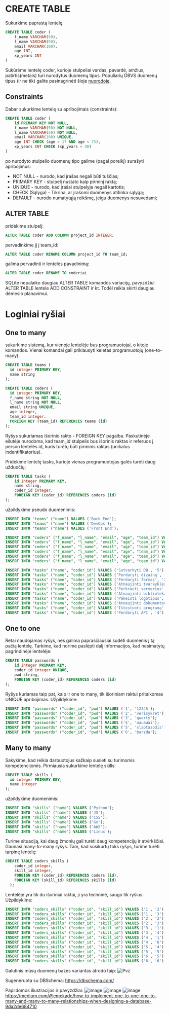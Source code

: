 # CREATE TABLE

Sukurkime paprastą lentelę:

```sql
CREATE TABLE coder (
    f_name VARCHAR(50),
    l_name VARCHAR(50),
    email VARCHAR(100),
    age INT,
    xp_years INT
)
```

Sukūrėme lentelę coder, kurioje stulpeliai vardas, pavardė, amžius, patirtis(metais) turi nurodytus duomenų tipus. Populiarių DBVS duomenų tipus (ir ne tik) galite pasinagrinėti šioje [nuorodoje](https://www.digitalocean.com/community/tutorials/sqlite-vs-mysql-vs-postgresql-a-comparison-of-relational-database-management-systems).

## Constraints

Dabar sukurkime lentelę su apribojimais (constraints):

```sql
CREATE TABLE coder (
    id PRIMARY KEY NOT NULL,
	f_name VARCHAR(50) NOT NULL,
    l_name VARCHAR(50) NOT NULL,
    email VARCHAR(100) UNIQUE,
    age INT CHECK (age > 17 AND age < 75),
    xp_years INT CHECK (xp_years < 40)
)
```

po nurodyto stulpelio duomenų tipo galime (pagal poreikį) surašyti apribojimus:


* NOT NULL - nurodo, kad įrašas negali būti tuščias;
* PRIMARY KEY - stulpelį nustato kaip pirminį raktą;
* UNIQUE - nurodo, kad įrašai stulpelyje negali kartotis;
* CHECK (Sąlyga) - Tikrina, ar įrašomi duomenys atitinka sąlygą;
* DEFAULT - nurodo numatytąją reikšmę, jeigu duomenys nesuvedami;

## ALTER TABLE

pridėkime stulpelį:

```sql
ALTER TABLE coder ADD COLUMN project_id INTEGER;
```

pervadinkime jį į team_id:

```sql
ALTER TABLE coder RENAME COLUMN project_id TO team_id;
```

galima pervadinti ir lentelės pavadinimą:

```sql
ALTER TABLE coder RENAME TO coderiai 
```

SQLite nepalaiko daugiau ALTER TABLE komandos variacijų, pavyzdžiui ALTER TABLE lentele ADD CONSTRAINT ir kt. Todėl reikia skirti daugiau dėmesio planavimui. 

# Loginiai ryšiai
## One to many
sukurkime sistemą, kur vienoje lentelėje bus programuotojai, o kitoje komandos. Vienai komandai gali priklausyti keletas programuotojų (one-to-many):

```sql
CREATE TABLE teams (
  id integer PRIMARY KEY,
  name string
);
```
```sql
CREATE TABLE coders (
  id integer PRIMARY KEY,
  f_name string NOT NULL,
  l_name string NOT NULL,
  email string UNIQUE,
  age integer,
  team_id integer,
  FOREIGN KEY (team_id) REFERENCES teams (id)
);
```
Ryšys sukuriamas išorinio rakto - FOREIGN KEY pagalba. Paskutinėje eilutėje nurodoma, kad team_id stulpelis bus išorinis raktas ir referuos į person lentelės id, kuris turėtų būti pirminis raktas (unikalus indentifikatorius).

Pridėkime lentelę tasks, kurioje vienas programuotojas galės turėti daug užduočių:

```sql
CREATE TABLE tasks (
	id integer PRIMARY KEY,
	name string,
	coder_id integer,
	FOREIGN KEY (coder_id) REFERENCES coders (id)
);
```

užpildykime pseudo duomenimis:

```sql
INSERT INTO "teams" ("name") VALUES ('Back End');
INSERT INTO "teams" ("name") VALUES ('DevOps');
INSERT INTO "teams" ("name") VALUES ('Front End');

INSERT INTO "coders" ("f_name", "l_name", "email", "age", "team_id") VALUES ('Jonas', 'Jonaitis', 'jj@gmail.com', '20', '1');
INSERT INTO "coders" ("f_name", "l_name", "email", "age", "team_id") VALUES ('Antanas', 'Antanaitis', 'aa@gmail.com', '25', '1');
INSERT INTO "coders" ("f_name", "l_name", "email", "age", "team_id") VALUES ('Juozas', 'Juozaitis', 'jj@hotmail.com', '30', '2');
INSERT INTO "coders" ("f_name", "l_name", "email", "age", "team_id") VALUES ('Petras', 'Petraitis', 'pp@mail.lt', '29', '2');
INSERT INTO "coders" ("f_name", "l_name", "email", "age", "team_id") VALUES ('Virgis', 'Virgutis', 'vv@gmail.com', '21', '3');
INSERT INTO "coders" ("f_name", "l_name", "email", "age", "team_id") VALUES ('Tomas', 'Aidietis', 'ta@imone.lt', '35', '3');

INSERT INTO "tasks" ("name", "coder_id") VALUES ('Sutvarkyti DB', '5');
INSERT INTO "tasks" ("name", "coder_id") VALUES ('Perdaryti dizainą', '1');
INSERT INTO "tasks" ("name", "coder_id") VALUES ('Perdaryti formas', '2');
INSERT INTO "tasks" ("name", "coder_id") VALUES ('Atnaujinti tvarkykles', '6');
INSERT INTO "tasks" ("name", "coder_id") VALUES ('Perkrauti serverius', '5');
INSERT INTO "tasks" ("name", "coder_id") VALUES ('Atnaujinti bibliotekas', '6');
INSERT INTO "tasks" ("name", "coder_id") VALUES ('Pakeisti logotipus', '2');
INSERT INTO "tasks" ("name", "coder_id") VALUES ('Atnaujinti dokumentaciją', '3');
INSERT INTO "tasks" ("name", "coder_id") VALUES ('Ištestuoti programą', '4');
INSERT INTO "tasks" ("name", "coder_id") VALUES ('Perdaryti API', '4');
```


## One to one

Retai naudojamas ryšys, nes galima paprasčiausiai sudėti duomenis į tą pačią lentelę. Tarkime, kad norime paslėpti dalį informacijos, kad nesimatytų pagrindinėje lentelėje:

```sql
CREATE TABLE passwords (
	id integer PRIMARY KEY,
	coder_id integer UNIQUE,
	pwd string,
	FOREIGN KEY (coder_id) REFERENCES coders (id)
);
```

Ryšys kuriamas taip pat, kaip ir one to many, tik išoriniam raktui pritaikomas UNIQUE apribojimas. Užpildykime:

```sql
INSERT INTO "passwords" ("coder_id", "pwd") VALUES ('1', '12345');
INSERT INTO "passwords" ("coder_id", "pwd") VALUES ('2', 'verisykret');
INSERT INTO "passwords" ("coder_id", "pwd") VALUES ('3', 'qwerty');
INSERT INTO "passwords" ("coder_id", "pwd") VALUES ('4', 'uauauai');
INSERT INTO "passwords" ("coder_id", "pwd") VALUES ('5', 'slaptazodis');
INSERT INTO "passwords" ("coder_id", "pwd") VALUES ('6', 'barzda');
```

## Many to many

Sakykime, kad reikia darbuotojus kažkaip susieti su turimomis kompetencijomis. Pirmiausia sukurkime lentelę skills:

```sql
CREATE TABLE skills (
  id integer PRIMARY KEY,
  name integer
);
```

užpildykime duomenimis:

```sql
INSERT INTO "skills" ("name") VALUES ('Python');
INSERT INTO "skills" ("name") VALUES ('JS');
INSERT INTO "skills" ("name") VALUES ('CSS');
INSERT INTO "skills" ("name") VALUES ('Go');
INSERT INTO "skills" ("name") VALUES ('AWS');
INSERT INTO "skills" ("name") VALUES ('Linux');
```

Turime situaciją, kai daug žmonių gali turėti daug kompetencijų ir atvirkščiai. Gaunasi many-to-many ryšys. Tam, kad susikurtų toks ryšys, turime turėti tarpinę lentelę:

```sql
CREATE TABLE coders_skills (
	coder_id integer,
	skill_id integer,
	FOREIGN KEY (coder_id) REFERENCES coders (id),
	FOREIGN KEY (skill_id) REFERENCES skills (id)
  );
```

Lentelėje yra tik du išoriniai raktai, ji yra techninė, saugo tik ryšius. Užpildykime:

```sql
INSERT INTO "coders_skills" ("coder_id", "skill_id") VALUES ('1', '2');
INSERT INTO "coders_skills" ("coder_id", "skill_id") VALUES ('1', '3');
INSERT INTO "coders_skills" ("coder_id", "skill_id") VALUES ('2', '2');
INSERT INTO "coders_skills" ("coder_id", "skill_id") VALUES ('2', '3');
INSERT INTO "coders_skills" ("coder_id", "skill_id") VALUES ('3', '1');
INSERT INTO "coders_skills" ("coder_id", "skill_id") VALUES ('3', '4');
INSERT INTO "coders_skills" ("coder_id", "skill_id") VALUES ('4', '1');
INSERT INTO "coders_skills" ("coder_id", "skill_id") VALUES ('4', '6');
INSERT INTO "coders_skills" ("coder_id", "skill_id") VALUES ('5', '4');
INSERT INTO "coders_skills" ("coder_id", "skill_id") VALUES ('5', '5');
INSERT INTO "coders_skills" ("coder_id", "skill_id") VALUES ('6', '5');
INSERT INTO "coders_skills" ("coder_id", "skill_id") VALUES ('6', '6');
```

Galutinis mūsų duomenų bazės variantas atrodo taip:
![Pvz](https://user-images.githubusercontent.com/22573801/179459822-7bd68536-66e0-45b9-988e-4d8348b8abce.PNG)

Sugeneruota su DBSchema:
https://dbschema.com/


Papildomos iliustracijos ir pavyzdžiai:
![image](https://user-images.githubusercontent.com/22573801/179476138-9cfc988f-12f5-4c0e-bf4d-7b2a5a8cc86e.png)
![image](https://user-images.githubusercontent.com/22573801/179476147-55cc08f0-1838-474e-be3d-ce0262274b85.png)
![image](https://user-images.githubusercontent.com/22573801/179476178-62b52048-6c0a-46b8-92cd-c6da4bb8c20d.png)
https://medium.com/@emekadc/how-to-implement-one-to-one-one-to-many-and-many-to-many-relationships-when-designing-a-database-9da2de684710

